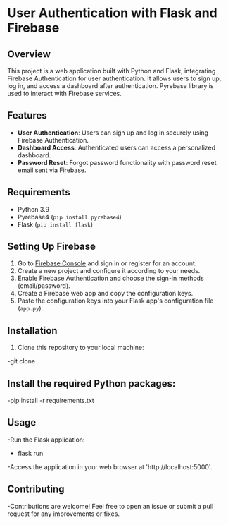 # User Authentication with Flask and Firebase

## Overview

This project is a web application built with Python and Flask, integrating Firebase Authentication for user authentication. It allows users to sign up, log in, and access a dashboard after authentication. Pyrebase library is used to interact with Firebase services.

## Features

- **User Authentication**: Users can sign up and log in securely using Firebase Authentication.
- **Dashboard Access**: Authenticated users can access a personalized dashboard.
- **Password Reset**: Forgot password functionality with password reset email sent via Firebase.

## Requirements

- Python 3.9
- Pyrebase4 (`pip install pyrebase4`)
- Flask (`pip install flask`)

## Setting Up Firebase

1. Go to [Firebase Console](https://console.firebase.google.com) and sign in or register for an account.
2. Create a new project and configure it according to your needs.
3. Enable Firebase Authentication and choose the sign-in methods (email/password).
4. Create a Firebase web app and copy the configuration keys.
5. Paste the configuration keys into your Flask app's configuration file (`app.py`).

## Installation

1. Clone this repository to your local machine:

-git clone <repository-url>

## Install the required Python packages:

-pip install -r requirements.txt

## Usage
-Run the Flask application:

  - flask run

-Access the application in your web browser at 'http://localhost:5000'.

## Contributing
-Contributions are welcome! Feel free to open an issue or submit a pull request for any improvements or fixes.
